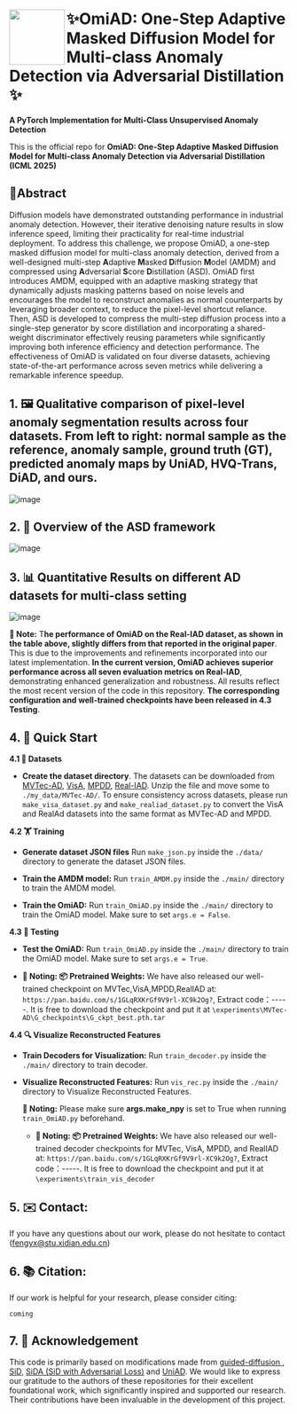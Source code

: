 # <img align="left" src="https://github.com/user-attachments/assets/71170914-2ae8-44cc-8254-9bad4754e18e" height="100" > ✨OmiAD: One-Step Adaptive Masked Diffusion Model for Multi-class Anomaly Detection via Adversarial Distillation ✨ 
**A PyTorch Implementation for Multi-Class Unsupervised Anomaly Detection**

This is the official repo for **OmiAD: One-Step Adaptive Masked Diffusion Model for Multi-class Anomaly Detection via Adversarial Distillation (ICML 2025)**

## 🧾Abstract
Diffusion models have demonstrated outstanding performance in industrial anomaly detection. However, their iterative denoising nature results in slow inference speed, limiting their practicality for real-time industrial deployment. To address this challenge, we propose OmiAD, a one-step masked diffusion model for multi-class anomaly detection, derived from a well-designed multi-step **A**daptive **M**asked **D**iffusion **M**odel (AMDM) and compressed using **A**dversarial **S**core **D**istillation (ASD). OmiAD first introduces AMDM, equipped with an adaptive masking strategy that dynamically adjusts masking patterns based on noise levels and encourages the model to reconstruct anomalies as normal counterparts by leveraging broader context, to reduce the pixel-level shortcut reliance. Then, ASD  is developed to compress the multi-step diffusion process into a single-step generator by score distillation and incorporating a shared-weight discriminator effectively reusing parameters while significantly improving both inference efficiency and detection performance. The effectiveness of OmiAD is validated on four diverse datasets, achieving state-of-the-art performance across seven metrics while delivering a remarkable inference speedup.

## 1. 🖼️ Qualitative comparison of pixel-level anomaly segmentation results across four datasets. From left to right: normal sample as the reference, anomaly sample, ground truth (GT), predicted anomaly maps by UniAD, HVQ-Trans, DiAD, and ours.
![image](https://github.com/user-attachments/assets/8f1593d2-2800-4ee4-a80d-2bb002e28459)

## 2. 🎨 Overview of the ASD framework
![image](https://github.com/user-attachments/assets/545ac28e-2dba-41e2-b184-4452313a92d5)

## 3. 📊 Quantitative Results on different AD datasets for multi-class setting
![image](https://github.com/user-attachments/assets/f0e3bf5f-598a-44c8-b816-17290a0437bf)

**🔔 Note:** T**he performance of OmiAD on the Real-IAD dataset, as shown in the table above, slightly differs from that reported in the original paper**. This is due to the improvements and refinements incorporated into our latest implementation. **In the current version, OmiAD achieves superior performance across all seven evaluation metrics on Real-IAD**, demonstrating enhanced generalization and robustness. All results reflect the most recent version of the code in this repository.
**The corresponding configuration and well-trained checkpoints have been released in 4.3 Testing**.


## 4. 🚀 Quick Start
**4.1 📁 Datasets**
- **Create the dataset directory**. The datasets can be downloaded from [MVTec-AD](https://www.mvtec.com/company/research/datasets/mvtec-ad/), [VisA](https://github.com/amazon-science/spot-diff), [MPDD](https://github.com/stepanje/MPDD), [Real-IAD](https://github.com/Tencent/AnomalyDetection_Real-IAD](https://realiad4ad.github.io/Real-IAD/)).  Unzip the file and move some to `./my_data/MVTec-AD/`. To ensure consistency across datasets, please run `make_visa_dataset.py` and `make_realiad_dataset.py` to convert the VisA and RealAd datasets into the same format as MVTec-AD and MPDD.

**4.2 🏋️ Training**
- **Generate dataset JSON files** Run `make_json.py` inside the `./data/` directory to generate the dataset JSON files.

- **Train the AMDM model:** Run `train_AMDM.py` inside the `./main/` directory to train the AMDM model.

- **Train the OmiAD:** Run `train_OmiAD.py` inside the `./main/` directory to train the OmiAD model. Make sure to set `args.e = False`.

**4.3 🧪 Testing**

- **Test the OmiAD:** Run `train_OmiAD.py` inside the `./main/` directory to train the OmiAD model. Make sure to set `args.e = True`.

- **🔔 Noting: 📦 Pretrained Weights:**
We have also released our well-trained checkpoint on MVTec,VisA,MPDD,RealIAD at: `https://pan.baidu.com/s/1GLqRXKrGf9V9rl-XC9k2Og?`, Extract code：-----. It is free to download the checkpoint and put it at `\experiments\MVTec-AD\G_checkpoints\G_ckpt_best.pth.tar`

**4.4 🔍 Visualize Reconstructed Features**
- **Train Decoders for Visualization:** Run `train_decoder.py` inside the `./main/` directory to train decoder. 

- **Visualize Reconstructed Features:** Run `vis_rec.py` inside the `./main/` directory to Visualize Reconstructed Features.

    **🔔 Noting:** Please make sure **args.make_npy** is set to True when running `train_OmiAD.py` beforehand.
  - **🔔 Noting: 📦 Pretrained Weights:**
   We have also released our well-trained decoder checkpoints for MVTec, VisA, MPDD, and RealIAD at: `https://pan.baidu.com/s/1GLqRXKrGf9V9rl-XC9k2Og?`, Extract code：-----. It is free to download the checkpoint and put it at `\experiments\train_vis_decoder`


## 5. ✉️ Contact:
If you have any questions about our work, please do not hesitate to contact (fengyx@stu.xidian.edu.cn)

## 6. 📚 Citation:
If our work is helpful for your research, please consider citing:
```
coming
```


## 7. 👏 Acknowledgement
This code is primarily based on modifications made from [guided-diffusion
](https://github.com/openai/guided-diffusion), [SiD](https://github.com/mingyuanzhou/SiD), [SiDA (SiD with Adversarial Loss)](https://arxiv.org/abs/2410.14919) and [UniAD](https://github.com/zhiyuanyou/UniAD). We would like to express our gratitude to the authors of these repositories for their excellent foundational work, which significantly inspired and supported our research. Their contributions have been invaluable in the development of this project.



